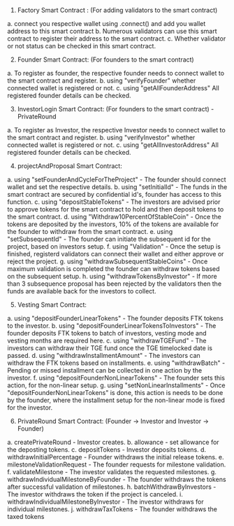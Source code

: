 1. Factory Smart Contract : (For adding validators to the smart contract)

a. connect you respective wallet using .connect() and add you wallet address to this smart contract
b. Numerous validators can use this smart contract to register their address to the smart contract.
c. Whether validator or not status can be checked in this smart contract.

2. Founder Smart Contract: (For founders to the smart contract)

a. To register as founder, the respective founder needs to connect wallet to the smart contract and register.
b. using "verifyFounder" whether connected wallet is registered or not.
c. using "getAllFounderAddress" All registered founder details can be checked.

3. InvestorLogin Smart Contract: (For founders to the smart contract) - PrivateRound

a. To register as Investor, the respective Investor needs to connect wallet to the smart contract and register.
b. using "verifyInvestor" whether connected wallet is registered or not.
c. using "getAllInvestorAddress" All registered founder details can be checked.

4. projectAndProposal Smart Contract: 

a. using "setFounderAndCycleForTheProject" - The founder should connect wallet and set the respective details.
b. using "setInitialId" - The funds in the smart contract are secured by confidential id's, founder has access to this function.
c. using "depositStableTokens" - The investors are advised prior to approve tokens for the smart contract to hold and then deposit tokens to the smart contract.
d. using "Withdraw10PercentOfStableCoin" - Once the tokens are deposited by the investors, 10% of the tokens are available for the founder to withdraw from the smart contract.
e. using "setSubsequentId" - The founder can initiate the subsequent id for the project, based on investors setup.
f. using "Validation" - Once the setup is finished, registerd validators can connect their wallet and either approve or reject the project.
g. using "withdrawSubsequentStableCoins" - Once maximum validation is completed the founder can withdraw tokens based on the subsequent setup.
h. using "withdrawTokensByInvestor" - If more than 3 subsequence proposal has been rejected by the validators then the funds are available back for the investors to collect.

5. Vesting Smart Contract:

a. using "depositFounderLinearTokens" - The founder deposits FTK tokens to the investor.
b. using "depositFounderLinearTokensToInvestors" - The founder deposits FTK tokens to batch of investors, vesting mode and vesting months are required here.
c. using "withdrawTGEFund" - The investors can withdraw their TGE fund once the TGE timelocked date is passed.
d. using "withdrawInstallmentAmount" - The investors can withdraw the FTK tokens based on installments.
e. using "withdrawBatch" - Pending or missed installment can be collected in one action by the investor.
f. using "depositFounderNonLinearTokens" - The founder sets this action, for the non-linear setup.
g. using "setNonLinearInstallments" - Once "depositFounderNonLinearTokens" is done, this action is needs to be done by the founder, where the installment setup for the non-linear mode is fixed for the investor.

6. PrivateRound Smart Contract: (Founder -> Investor and Investor -> Founder)

a. createPrivateRound - Investor creates.
b. allowance - set allowance for the deposting tokens.
c. depositTokens - Investor deposits tokens.
d. withdrawInitialPercentage - Founder withdraws the initial release tokens.
e. milestoneValidationRequest - The founder requests for milestone validation.
f. validateMilestone - The investor validates the requested milestones.
g. withdrawIndividualMilestoneByFounder - The founder withdraws the tokens after successful validation of milestones.
h. batchWithdrawByInvestors - The investor withdraws the token if the project is canceled.
i. withdrawIndividualMilestoneByInvestor - The investor withdraws for individual milestones.
j. withdrawTaxTokens - The founder withdraws the taxed tokens
